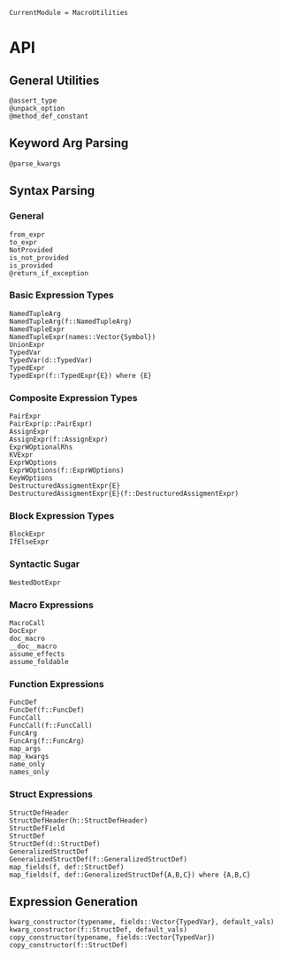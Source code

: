 ```@meta
CurrentModule = MacroUtilities
```

# API 

## General Utilities 
```@docs 
@assert_type 
@unpack_option
@method_def_constant
```

## Keyword Arg Parsing  
```@docs 
@parse_kwargs 
```

## Syntax Parsing 
### General 
```@docs 
from_expr
to_expr
NotProvided
is_not_provided
is_provided
@return_if_exception
```

### Basic Expression Types
```@docs 
NamedTupleArg
NamedTupleArg(f::NamedTupleArg)
NamedTupleExpr
NamedTupleExpr(names::Vector{Symbol})
UnionExpr
TypedVar
TypedVar(d::TypedVar)
TypedExpr
TypedExpr(f::TypedExpr{E}) where {E}
```

### Composite Expression Types 
```@docs 
PairExpr
PairExpr(p::PairExpr)
AssignExpr
AssignExpr(f::AssignExpr)
ExprWOptionalRhs
KVExpr
ExprWOptions
ExprWOptions(f::ExprWOptions)
KeyWOptions
DestructuredAssigmentExpr{E}
DestructuredAssigmentExpr{E}(f::DestructuredAssigmentExpr)
``` 

### Block Expression Types 
```@docs 
BlockExpr
IfElseExpr
```

### Syntactic Sugar 
```@docs
NestedDotExpr
```

### Macro Expressions
```@docs 
MacroCall
DocExpr
doc_macro
__doc__macro
assume_effects
assume_foldable
```

### Function Expressions
```@docs 
FuncDef
FuncDef(f::FuncDef)
FuncCall
FuncCall(f::FuncCall)
FuncArg
FuncArg(f::FuncArg)
map_args
map_kwargs
name_only
names_only
```

### Struct Expressions 
```@docs 
StructDefHeader
StructDefHeader(h::StructDefHeader)
StructDefField
StructDef
StructDef(d::StructDef)
GeneralizedStructDef
GeneralizedStructDef(f::GeneralizedStructDef)
map_fields(f, def::StructDef)
map_fields(f, def::GeneralizedStructDef{A,B,C}) where {A,B,C}
```

## Expression Generation
```@docs 
kwarg_constructor(typename, fields::Vector{TypedVar}, default_vals)
kwarg_constructor(f::StructDef, default_vals)
copy_constructor(typename, fields::Vector{TypedVar})
copy_constructor(f::StructDef)
```